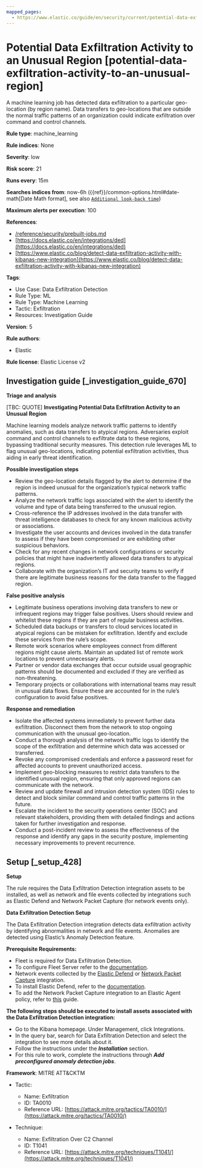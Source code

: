 ```yaml
---
mapped_pages:
  - https://www.elastic.co/guide/en/security/current/potential-data-exfiltration-activity-to-an-unusual-region.html
---
```


# Potential Data Exfiltration Activity to an Unusual Region [potential-data-exfiltration-activity-to-an-unusual-region]

A machine learning job has detected data exfiltration to a particular geo-location (by region name). Data transfers to geo-locations that are outside the normal traffic patterns of an organization could indicate exfiltration over command and control channels.

**Rule type**: machine_learning

**Rule indices**: None

**Severity**: low

**Risk score**: 21

**Runs every**: 15m

**Searches indices from**: now-6h ({{ref}}/common-options.html#date-math[Date Math format], see also [`Additional look-back time`](docs-content://solutions/security/detect-and-alert/create-detection-rule.md#rule-schedule))

**Maximum alerts per execution**: 100

**References**:

* [/reference/security/prebuilt-jobs.md](/reference/prebuilt-jobs.md)
* [https://docs.elastic.co/en/integrations/ded](https://docs.elastic.co/en/integrations/ded)
* [https://www.elastic.co/blog/detect-data-exfiltration-activity-with-kibanas-new-integration](https://www.elastic.co/blog/detect-data-exfiltration-activity-with-kibanas-new-integration)

**Tags**:

* Use Case: Data Exfiltration Detection
* Rule Type: ML
* Rule Type: Machine Learning
* Tactic: Exfiltration
* Resources: Investigation Guide

**Version**: 5

**Rule authors**:

* Elastic

**Rule license**: Elastic License v2

## Investigation guide [_investigation_guide_670]

**Triage and analysis**

[TBC: QUOTE]
**Investigating Potential Data Exfiltration Activity to an Unusual Region**

Machine learning models analyze network traffic patterns to identify anomalies, such as data transfers to atypical regions. Adversaries exploit command and control channels to exfiltrate data to these regions, bypassing traditional security measures. This detection rule leverages ML to flag unusual geo-locations, indicating potential exfiltration activities, thus aiding in early threat identification.

**Possible investigation steps**

* Review the geo-location details flagged by the alert to determine if the region is indeed unusual for the organization’s typical network traffic patterns.
* Analyze the network traffic logs associated with the alert to identify the volume and type of data being transferred to the unusual region.
* Cross-reference the IP addresses involved in the data transfer with threat intelligence databases to check for any known malicious activity or associations.
* Investigate the user accounts and devices involved in the data transfer to assess if they have been compromised or are exhibiting other suspicious behaviors.
* Check for any recent changes in network configurations or security policies that might have inadvertently allowed data transfers to atypical regions.
* Collaborate with the organization’s IT and security teams to verify if there are legitimate business reasons for the data transfer to the flagged region.

**False positive analysis**

* Legitimate business operations involving data transfers to new or infrequent regions may trigger false positives. Users should review and whitelist these regions if they are part of regular business activities.
* Scheduled data backups or transfers to cloud services located in atypical regions can be mistaken for exfiltration. Identify and exclude these services from the rule’s scope.
* Remote work scenarios where employees connect from different regions might cause alerts. Maintain an updated list of remote work locations to prevent unnecessary alerts.
* Partner or vendor data exchanges that occur outside usual geographic patterns should be documented and excluded if they are verified as non-threatening.
* Temporary projects or collaborations with international teams may result in unusual data flows. Ensure these are accounted for in the rule’s configuration to avoid false positives.

**Response and remediation**

* Isolate the affected systems immediately to prevent further data exfiltration. Disconnect them from the network to stop ongoing communication with the unusual geo-location.
* Conduct a thorough analysis of the network traffic logs to identify the scope of the exfiltration and determine which data was accessed or transferred.
* Revoke any compromised credentials and enforce a password reset for affected accounts to prevent unauthorized access.
* Implement geo-blocking measures to restrict data transfers to the identified unusual region, ensuring that only approved regions can communicate with the network.
* Review and update firewall and intrusion detection system (IDS) rules to detect and block similar command and control traffic patterns in the future.
* Escalate the incident to the security operations center (SOC) and relevant stakeholders, providing them with detailed findings and actions taken for further investigation and response.
* Conduct a post-incident review to assess the effectiveness of the response and identify any gaps in the security posture, implementing necessary improvements to prevent recurrence.


## Setup [_setup_428]

**Setup**

The rule requires the Data Exfiltration Detection integration assets to be installed, as well as network and file events collected by integrations such as Elastic Defend and Network Packet Capture (for network events only).

**Data Exfiltration Detection Setup**

The Data Exfiltration Detection integration detects data exfiltration activity by identifying abnormalities in network and file events. Anomalies are detected using Elastic’s Anomaly Detection feature.

**Prerequisite Requirements:**

* Fleet is required for Data Exfiltration Detection.
* To configure Fleet Server refer to the [documentation](docs-content://reference/ingestion-tools/fleet/fleet-server.md).
* Network events collected by the [Elastic Defend](https://docs.elastic.co/en/integrations/endpoint) or [Network Packet Capture](https://docs.elastic.co/integrations/network_traffic) integration.
* To install Elastic Defend, refer to the [documentation](docs-content://solutions/security/configure-elastic-defend/install-elastic-defend.md).
* To add the Network Packet Capture integration to an Elastic Agent policy, refer to [this](docs-content://reference/ingestion-tools/fleet/add-integration-to-policy.md) guide.

**The following steps should be executed to install assets associated with the Data Exfiltration Detection integration:**

* Go to the Kibana homepage. Under Management, click Integrations.
* In the query bar, search for Data Exfiltration Detection and select the integration to see more details about it.
* Follow the instructions under the ***Installation*** section.
* For this rule to work, complete the instructions through ***Add preconfigured anomaly detection jobs***.

**Framework**: MITRE ATT&CKTM

* Tactic:

    * Name: Exfiltration
    * ID: TA0010
    * Reference URL: [https://attack.mitre.org/tactics/TA0010/](https://attack.mitre.org/tactics/TA0010/)

* Technique:

    * Name: Exfiltration Over C2 Channel
    * ID: T1041
    * Reference URL: [https://attack.mitre.org/techniques/T1041/](https://attack.mitre.org/techniques/T1041/)



